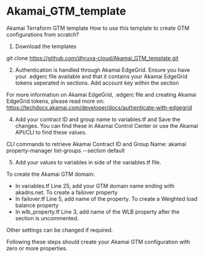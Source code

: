 # Akamai_GTM_template
Akamai Terraform GTM template 
How to use this template to create GTM configurations from scratch?

1) Download the templates

git clone https://github.com/dhruva-cloud/Akamai_GTM_template.git

2) Authentication is handled through Akamai EdgeGrid. Ensure you have your .edgerc file available and that it contains your Akamai EdgeGrid tokens seperated in sections. Add account key within the section

For more information on Akamai EdgeGrid, .edgerc file and creating Akamai EdgeGrid tokens, please read more on: https://techdocs.akamai.com/developer/docs/authenticate-with-edgegrid

4) Add your contract ID and group name to variables.tf and Save the changes. You can find these in Akamai Control Center or use the Akamai API/CLI to find these values. 

CLI commands to retrieve Akamai Contract ID and Group Name:
akamai property-manager list-groups --section default

5) Add your values to variables in side of the variables.tf file.

To create the Akamai GTM domain:
- In variables.tf Line 25, add your GTM domain name ending with akadns.net.
To create a failover property
- In failover.tf Line 5, add name of the property.
To create a Weighted load balance property
- In wlb_property.tf Line 3, add name of the WLB property after the section is uncommented.

Other settings can be changed if required.

Following these steps should create your Akamai GTM configuration with zero or more properties.
